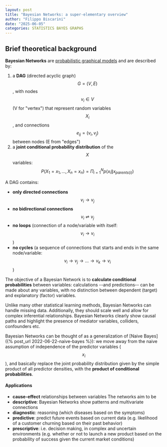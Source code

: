 ```yaml
---
layout: post
title: "Bayesian Networks: a super-elementary overview"
author: "Filippo Biscarini"
date: "2025-06-05"
categories: STATISTICS BAYES GRAPHS
---
```


## Brief theoretical background

**Bayesian Networks** are <u>probabilistic graphical models</u> and are described by: 

1. a **DAG** (directed acyclic graph) $$G = (V,E)$$, with nodes $$ v_{i} \in V $$ (V for "vertex") that represent random variables 
$$X_{i}$$, 
and connections $$ e_{ij} = (v_i, v_j) $$ between nodes (E from "edges")
2. a **joint conditional probability distribution** of the $$X$$ variables: $$P(X_1 = x_1, \ldots, X_n = x_n) = \Pi_{i=1}^N p(x_{i} \| x_{parents(i)})$$

A DAG contains:

- **only directed connections** $$ v_{i} \rightarrow v_{j} $$
- **no bidirectional connections** $$ v_{i} \rightleftharpoons v_{j} $$
- **no loops** (connection of a node/variable with itself: $$ v_{i} \rightarrow v_{i} $$)
- **no cycles** (a sequence of connections that starts and ends in the same node/variable: $$v_{i} \rightarrow v_{j} \rightarrow \ldots \rightarrow v_{k} \rightarrow v_{i} $$)

The objective of a Bayesian Network is to **calculate conditional probabilities** between variables: 
calculations --and predictions-- can be made about any variables, with no distinction between dependent (target) and explanatory (factor) variables.

Unlike many other statistical learning methods, Bayesian Networks can handle missing data.
Additionally, they should scale well and allow for complex inferential relationships.
Bayesian Networks clearly show causal paths and highlight the presence of mediator variables, colliders, confounders etc. 

Bayesian Networks can be thought of as a generalization of [Naive Bayes]({% post_url 2022-06-22-naive-bayes %}): 
we move away from the naive assumption of independence of the predictor variables ($$x_i$$), 
and basically replace the joint probability distribution given by the simple product of all predictor densities, 
with the **product of conditional probabilities**.

#### Applications

- **cause-effect** relationships between variables The networks aim to be 
- **descriptive**: Bayesian Networks show patterns and multivariate connections
- **diagnostic**: reasoning (which diseases based on the symptoms)
- **predictive**: predict future events based on current data (e.g. likelihood of a customer churning based on their past behavior)
- **prescriptive**: i.e. decision making, in complex and uncertain environments (e.g. whether or not to launch a new product based on the probability of success given the current market conditions)


